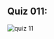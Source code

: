 ## Quiz 011:

![quiz 11](https://user-images.githubusercontent.com/89052189/143097501-4d637de9-792d-45a7-ac1e-c42639a9bdf2.PNG)
